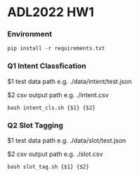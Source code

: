 # ADL2022 HW1

### Environment
`pip install -r requirements.txt`

### Q1 Intent Classfication

$1 test data path e.g. ./data/intent/test.json

$2 csv output path e.g. ./intent.csv

`bash intent_cls.sh {$1} {$2}`

### Q2 Slot Tagging

$1 test data path e.g. ./data/slot/test.json

$2 csv output path e.g. ./slot.csv

`bash slot_tag.sh {$1} {$2}`
